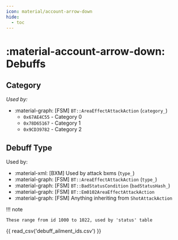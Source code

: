 ```yaml
---
icon: material/account-arrow-down
hide:
  - toc
---
```


# :material-account-arrow-down: Debuffs

## Category
*Used by:*

* :material-graph: [FSM] `BT::AreaEffectAttackAction` (`category_`)
    * `0x67AE4C55` - Category 0
    * `0x78D65167` - Category 1
    * `0x9CD39782` - Category 2

## Debuff Type
Used by:

* :material-xml: [BXM] Used by attack bxms (`type_`)
* :material-graph: [FSM] `BT::AreaEffectAttackAction` (`type_`)
* :material-graph: [FSM] `BT::BadStatusCondition` (`badStatusHash_`)
* :material-graph: [FSM] `BT::Em0102AreaEffectAttackAction`
* :material-graph: [FSM] Anything inheriting from `ShotAttackAction`

!!! note

    These range from id 1000 to 1022, used by 'status' table

{{ read_csv('debuff_ailment_ids.csv') }}